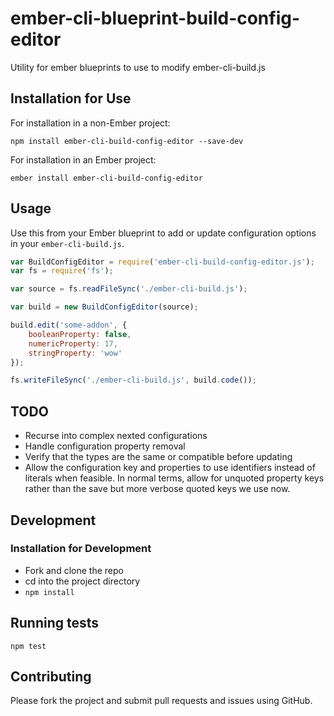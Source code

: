 # ember-cli-blueprint-build-config-editor

Utility for ember blueprints to use to modify ember-cli-build.js

## Installation for Use

For installation in a non-Ember project:

```commandline
npm install ember-cli-build-config-editor --save-dev
```

For installation in an Ember project:

```commandline
ember install ember-cli-build-config-editor
```

## Usage

Use this from your Ember blueprint to add or update configuration options in your `ember-cli-build.js`.

```js
var BuildConfigEditor = require('ember-cli-build-config-editor.js');
var fs = require('fs');

var source = fs.readFileSync('./ember-cli-build.js');

var build = new BuildConfigEditor(source);

build.edit('some-addon', {
    booleanProperty: false,
    numericProperty: 17,
    stringProperty: 'wow'
});

fs.writeFileSync('./ember-cli-build.js', build.code());
```

## TODO

* Recurse into complex nexted configurations
* Handle configuration property removal
* Verify that the types are the same or compatible before updating
* Allow the configuration key and properties to use identifiers instead of literals when feasible. In normal terms, allow
for unquoted property keys rather than the save but more verbose quoted keys we use now.

## Development

### Installation for Development

* Fork and clone the repo
* cd into the project directory
* `npm install`

## Running tests

```commandline
npm test
```

## Contributing

Please fork the project and submit pull requests and issues using GitHub.
